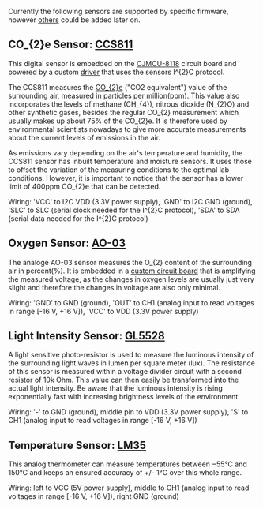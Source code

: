 Currently the following sensors are supported by specific firmware, however [others](https://pslab.io/sensors/) could be added later on.

## CO_{2}e Sensor: [CCS811](https://cdn.sparkfun.com/assets/learn_tutorials/1/4/3/CCS811_Datasheet-DS000459.pdf)

This digital sensor is embedded on the [CJMCU-8118]() circuit board and powered by a custom [driver](https://github.com/fossasia/pslab-python/tree/development/pslab/external) that uses the sensors I^{2}C protocol.

The CCS811 measures the [CO_{2}e](https://klima.com/blog/what-is-co2e/) ("CO2 equivalent") value of the surrounding air, measured in particles per million(ppm). This value also incorporates the levels of methane (CH_{4}), nitrous dioxide (N_{2}O) and other synthetic gases, besides the regular CO_{2} measurement which usually makes up about 75% of the CO_{2}e. It is therefore used by environmental scientists nowadays to give more accurate measurements about the current levels of emissions in the air.

As emissions vary depending on the air's temperature and humidity, the CCS811 sensor has inbuilt temperature and moisture sensors. It uses those to offset the variation of the measuring conditions to the optimal lab conditions. However, it is important to notice that the sensor has a lower limit of 400ppm CO_{2}e that can be detected.

Wiring: 'VCC' to I2C VDD (3.3V power supply), 'GND' to I2C GND (ground), 'SLC' to SLC (serial clock needed for the I^{2}C protocol), 'SDA' to SDA (serial data needed for the I^{2}C protocol)

## Oxygen Sensor: [AO-03](http://www.aosong.com/userfiles/files/media/Datasheet%20AO-03.pdf)

The analoge AO-03 sensor measures the O_{2} content of the surrounding air in percent(%). It is embedded in a [custom circuit board](../docs/ao-03_oxygen_sensor/) that is amplifying the measured voltage, as the changes in oxygen levels are usually just very slight and therefore the changes in voltage are also only minimal.

Wiring: 'GND' to GND (ground), 'OUT' to CH1 (analog input to read voltages in range [-16 V, +16 V]), 'VCC' to VDD (3.3V power supply)

## Light Intensity Sensor: [GL5528](https://pi.gate.ac.uk/pages/airpi-files/PD0001.pdf)

A light sensitive photo-resistor is used to measure the luminous intensity of the surrounding light waves in lumen per square meter (lux). The resistance of this sensor is measured within a voltage divider circuit with a second resistor of 10k Ohm. This value can then easily be transformed into the actual light intensity. Be aware that the luminous intensity is rising exponentially fast with increasing brightness levels of the environment.

Wiring: '-' to GND (ground), middle pin to VDD (3.3V power supply), 'S' to CH1 (analog input to read voltages in range [-16 V, +16 V])

## Temperature Sensor: [LM35](https://www.ti.com/lit/ds/symlink/lm35.pdf)

This analog thermometer can measure temperatures between −55°C and 150°C and keeps an ensured accuracy of +/- 1°C over this whole range.

Wiring: left to VCC (5V power supply), middle to CH1 (analog input to read voltages in range [-16 V, +16 V]), right GND (ground)